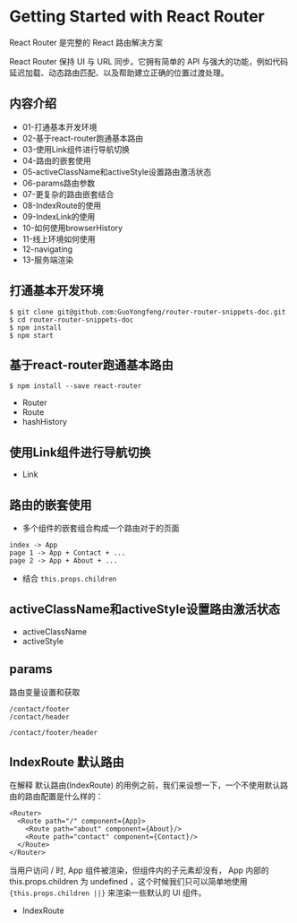 # Getting Started with React Router

React Router 是完整的 React 路由解决方案

React Router 保持 UI 与 URL 同步。它拥有简单的 API 与强大的功能，例如代码延迟加载、动态路由匹配、以及帮助建立正确的位置过渡处理。

## 内容介绍

- 01-打通基本开发环境
- 02-基于react-router跑通基本路由
- 03-使用Link组件进行导航切换
- 04-路由的嵌套使用
- 05-activeClassName和activeStyle设置路由激活状态
- 06-params路由参数
- 07-更复杂的路由嵌套结合
- 08-IndexRoute的使用
- 09-IndexLink的使用
- 10-如何使用browserHistory
- 11-线上环境如何使用
- 12-navigating
- 13-服务端渲染

## 打通基本开发环境

```
$ git clone git@github.com:GuoYongfeng/router-router-snippets-doc.git
$ cd router-router-snippets-doc
$ npm install
$ npm start
```

## 基于react-router跑通基本路由

```
$ npm install --save react-router
```

- Router
- Route
- hashHistory

## 使用Link组件进行导航切换

- Link

## 路由的嵌套使用

- 多个组件的嵌套组合构成一个路由对于的页面
```
index -> App
page 1 -> App + Contact + ...
page 2 -> App + About + ...
```
- 结合 `this.props.children`

## activeClassName和activeStyle设置路由激活状态


- activeClassName
- activeStyle

## params

路由变量设置和获取

```
/contact/footer
/contact/header

/contact/footer/header
```

## IndexRoute 默认路由

在解释 默认路由(IndexRoute) 的用例之前，我们来设想一下，一个不使用默认路由的路由配置是什么样的：

```
<Router>
  <Route path="/" component={App}>
    <Route path="about" component={About}/>
    <Route path="contact" component={Contact}/>
  </Route>
</Router>
```
当用户访问 / 时, App 组件被渲染，但组件内的子元素却没有， App 内部的 this.props.children 为 undefined ，这个时候我们只可以简单地使用 `{this.props.children ||}` 来渲染一些默认的 UI 组件。

- IndexRoute

